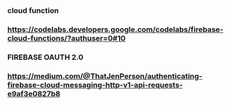 ### cloud function
### https://codelabs.developers.google.com/codelabs/firebase-cloud-functions/?authuser=0#10

### FIREBASE OAUTH 2.0
### https://medium.com/@ThatJenPerson/authenticating-firebase-cloud-messaging-http-v1-api-requests-e9af3e0827b8
